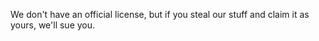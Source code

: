 We don't have an official license, but if you steal our stuff and claim it as yours, we'll sue you.
